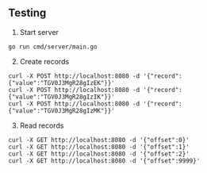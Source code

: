
## Testing

1. Start server
```
go run cmd/server/main.go
```

2. Create records
```
curl -X POST http://localhost:8080 -d '{"record":{"value":"TGV0J3MgR28gIzEK"}}'
curl -X POST http://localhost:8080 -d '{"record":{"value":"TGV0J3MgR28gIzIK"}}'
curl -X POST http://localhost:8080 -d '{"record":{"value":"TGV0J3MgR28gIzMK"}}'
```

3. Read records

```
curl -X GET http://localhost:8080 -d '{"offset":0}'
curl -X GET http://localhost:8080 -d '{"offset":1}'
curl -X GET http://localhost:8080 -d '{"offset":2}'
curl -X GET http://localhost:8080 -d '{"offset":9999}'
```
